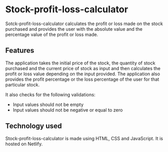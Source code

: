 # Stock-profit-loss-calculator

Sotck-profit-loss-calculator calculates the profit or loss made on the stock purchased and provides the user with the absolute value and the percentage value of the profit or loss made.

## Features

The application takes the initial price of the stock, the quantity of stock purchased and the current price of stock as input and then calculates the profit or loss value depending on the input provided. The application also provides the profit percentage or the loss percentage of the user for that particular stock.

It also checks for the following validations:
* Input values should not be empty
* Input values should not be negative or equal to zero

## Technology used

Stock-profit-loss-calculator is made using HTML, CSS and JavaScript. It is hosted on Netlify.



